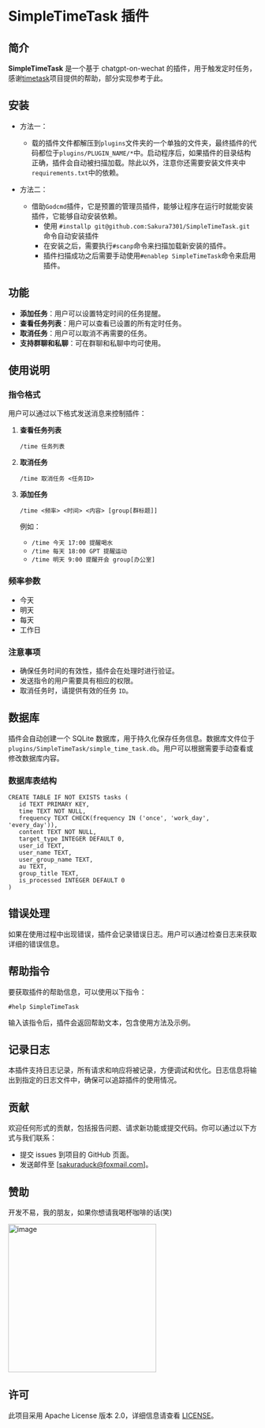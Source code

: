 # SimpleTimeTask 插件

## 简介
**SimpleTimeTask** 是一个基于 chatgpt-on-wechat 的插件，用于触发定时任务，感谢[timetask](https://github.com/haikerapples/timetask)项目提供的帮助，部分实现参考于此。

## 安装
- 方法一：
  - 载的插件文件都解压到`plugins`文件夹的一个单独的文件夹，最终插件的代码都位于`plugins/PLUGIN_NAME/*`中。启动程序后，如果插件的目录结构正确，插件会自动被扫描加载。除此以外，注意你还需要安装文件夹中`requirements.txt`中的依赖。

- 方法二：
  - 借助`Godcmd`插件，它是预置的管理员插件，能够让程序在运行时就能安装插件，它能够自动安装依赖。
    - 使用 `#installp git@github.com:Sakura7301/SimpleTimeTask.git` 命令自动安装插件
    - 在安装之后，需要执行`#scanp`命令来扫描加载新安装的插件。
    - 插件扫描成功之后需要手动使用`#enablep SimpleTimeTask`命令来启用插件。

## 功能

- **添加任务**：用户可以设置特定时间的任务提醒。
- **查看任务列表**：用户可以查看已设置的所有定时任务。
- **取消任务**：用户可以取消不再需要的任务。
- **支持群聊和私聊**：可在群聊和私聊中均可使用。

## 使用说明

### 指令格式

用户可以通过以下格式发送消息来控制插件：

1. **查看任务列表**

   ```
   /time 任务列表
   ```

2. **取消任务**

   ```
   /time 取消任务 <任务ID>
   ```

3. **添加任务**

   ```
   /time <频率> <时间> <内容> [group[群标题]]
   ```

   例如：
   - `/time 今天 17:00 提醒喝水`
   - `/time 每天 18:00 GPT 提醒运动`
   - `/time 明天 9:00 提醒开会 group[办公室]`

### 频率参数

- 今天
- 明天
- 每天
- 工作日

### 注意事项

- 确保任务时间的有效性，插件会在处理时进行验证。
- 发送指令的用户需要具有相应的权限。
- 取消任务时，请提供有效的任务 `ID`。

## 数据库

插件会自动创建一个 SQLite 数据库，用于持久化保存任务信息。数据库文件位于 `plugins/SimpleTimeTask/simple_time_task.db`。用户可以根据需要手动查看或修改数据库内容。

### 数据库表结构

```
CREATE TABLE IF NOT EXISTS tasks (
   id TEXT PRIMARY KEY,
   time TEXT NOT NULL,
   frequency TEXT CHECK(frequency IN ('once', 'work_day', 'every_day')),
   content TEXT NOT NULL,
   target_type INTEGER DEFAULT 0,
   user_id TEXT,
   user_name TEXT,
   user_group_name TEXT,
   au TEXT,
   group_title TEXT,
   is_processed INTEGER DEFAULT 0
)
```

## 错误处理

如果在使用过程中出现错误，插件会记录错误日志。用户可以通过检查日志来获取详细的错误信息。

## 帮助指令

要获取插件的帮助信息，可以使用以下指令：

```
#help SimpleTimeTask
```

输入该指令后，插件会返回帮助文本，包含使用方法及示例。

## 记录日志
本插件支持日志记录，所有请求和响应将被记录，方便调试和优化。日志信息将输出到指定的日志文件中，确保可以追踪插件的使用情况。

## 贡献
欢迎任何形式的贡献，包括报告问题、请求新功能或提交代码。你可以通过以下方式与我们联系：

- 提交 issues 到项目的 GitHub 页面。
- 发送邮件至 [sakuraduck@foxmail.com]。

## 赞助
开发不易，我的朋友，如果你想请我喝杯咖啡的话(笑)

<img src="https://github.com/user-attachments/assets/db273642-1787-4195-af52-7b14c8733405" alt="image" width="300"/> 

## 许可
此项目采用 Apache License 版本 2.0，详细信息请查看 [LICENSE](LICENSE)。

